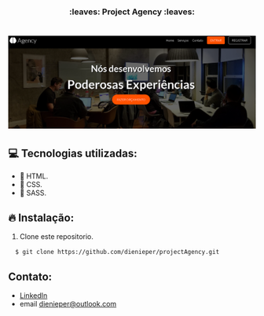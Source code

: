 <h3 align="center">
  :leaves: Project Agency :leaves:
</h3>

<h1 align="center">
    <img alt="projeto agency" src="principal.png"/>
    
</h1>

## :computer: Tecnologias utilizadas:

- 🥣 HTML.
- 🎃 CSS.
- :anger: SASS.

## :fire: Instalação:

1. Clone este repositorio.

```sh
  $ git clone https://github.com/dienieper/projectAgency.git
```

## Contato:

- [LinkedIn](https://www.linkedin.com/in/dienieper-oliveira-98a7a4217/)
- email dienieper@outlook.com
